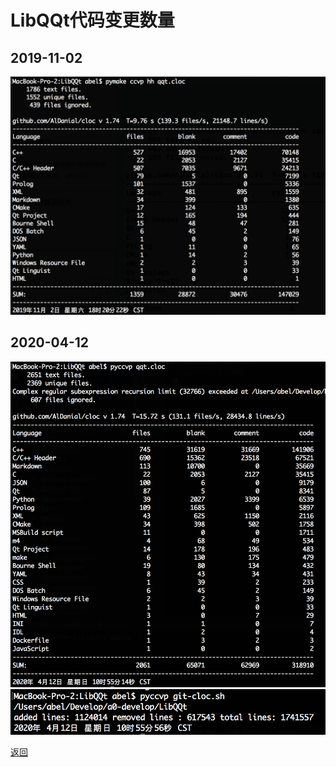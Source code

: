 # LibQQt代码变更数量 

## 2019-11-02  

![2019-11-02](2019-11-02.png "代码量")  


## 2020-04-12  

![2020.4.12](2020-04-12.png "代码量")   
![2020.4.12](2020-04-12-GIT.png "代码变更数量")

[返回](..)
